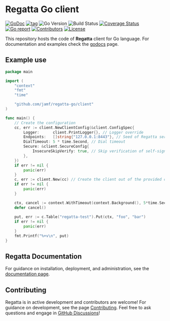 # Regatta Go client
[![GoDoc](https://godoc.org/github.com/jamf/regatta-go?status.svg)](https://godoc.org/github.com/jamf/regatta-go)
[![tag](https://img.shields.io/github/tag/jamf/regatta-go.svg)](https://github.com/jamf/regatta-go/releases)
![Go Version](https://img.shields.io/badge/Go-%3E%3D%201.20-%23007d9c)
![Build Status](https://github.com/jamf/regatta-go/actions/workflows/test.yml/badge.svg)
[![Coverage Status](https://coveralls.io/repos/github/jamf/regatta-go/badge.svg)](https://coveralls.io/github/jamf/regatta-go)
[![Go report](https://goreportcard.com/badge/github.com/jamf/regatta-go)](https://goreportcard.com/report/github.com/jamf/regatta-go)
[![Contributors](https://img.shields.io/github/contributors/jamf/regatta-go)](https://github.com/jamf/regatta-go/graphs/contributors)
[![License](https://img.shields.io/github/license/jamf/regatta-go)](LICENSE)

This repository hosts the code of **Regatta** client for Go language. For documentation and examples check the [godocs](https://godoc.org/github.com/jamf/regatta-go) page.

## Example use

```go
package main

import (
	"context"
	"fmt"
	"time"

	"github.com/jamf/regatta-go/client"
)

func main() {
	// Create the configuration
	cc, err := client.NewClientConfig(&client.ConfigSpec{
		Logger:      client.PrintLogger{}, // Logger override
		Endpoints:   []string{"127.0.0.1:8443"}, // Seed of Regatta servers (other server will be discovered during initial connection)
		DialTimeout: 5 * time.Second, // Dial timeout
		Secure: &client.SecureConfig{
			InsecureSkipVerify: true, // Skip verification of self-signed certificate
		},
	})
	if err != nil {
		panic(err)
	}
	c, err := client.New(cc) // Create the client out of the provided config
	if err != nil {
		panic(err)
	}

	ctx, cancel := context.WithTimeout(context.Background(), 5*time.Second) // Provide operation timeout
	defer cancel()
	
	put, err := c.Table("regatta-test").Put(ctx, "foo", "bar")
	if err != nil {
		panic(err)
	}
	fmt.Printf("%+v\n", put)
}
```

## Regatta Documentation

For guidance on installation, deployment, and administration,
see the [documentation page](https://engineering.jamf.com/regatta).

## Contributing

Regatta is in active development and contributors are welcome! For guidance on development, see the page
[Contributing](https://engineering.jamf.com/regatta/contributing).
Feel free to ask questions and engage in [GitHub Discussions](https://github.com/jamf/regatta/discussions)!
